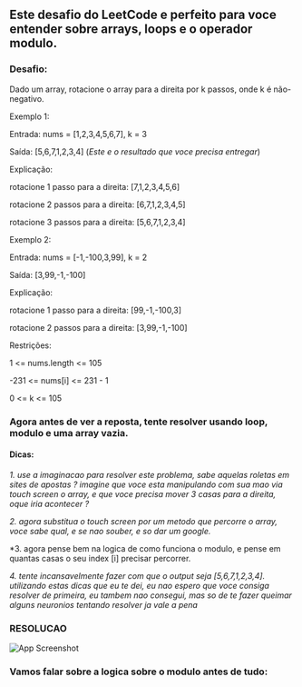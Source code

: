
## Este desafio do LeetCode e perfeito para voce entender sobre arrays, loops e o operador modulo.


### Desafio: 
Dado um array, rotacione o array para a direita por k passos, onde k é não-negativo.

Exemplo 1:

Entrada: nums = [1,2,3,4,5,6,7], k = 3

Saída: [5,6,7,1,2,3,4] (_*_Este e o resultado que voce precisa entregar_*_)

Explicação:

rotacione 1 passo para a direita: [7,1,2,3,4,5,6]

rotacione 2 passos para a direita: [6,7,1,2,3,4,5]

rotacione 3 passos para a direita: [5,6,7,1,2,3,4]

Exemplo 2:

Entrada: nums = [-1,-100,3,99], k = 2

Saída: [3,99,-1,-100]

Explicação:

rotacione 1 passo para a direita: [99,-1,-100,3]

rotacione 2 passos para a direita: [3,99,-1,-100]

Restrições:

1 <= nums.length <= 105

-231 <= nums[i] <= 231 - 1

0 <= k <= 105

### Agora antes de ver a reposta, tente resolver usando loop, modulo e uma array vazia.

#### Dicas: 
*1. use a imaginacao para resolver este problema, sabe aquelas roletas em sites de apostas ? imagine que voce esta manipulando com sua mao via touch screen o array, e que voce precisa mover 3 casas para a direita, oque iria acontecer ?*

*2. agora substitua o touch screen por um metodo que percorre o array, voce sabe qual, e se nao souber, e so dar um google.*

*3. agora pense bem na logica de como funciona o modulo, e pense em quantas casas o seu index [i] precisar percorrer.

*4. tente incansavelmente fazer com que o output seja [5,6,7,1,2,3,4]. utilizando estas dicas que eu te dei, eu nao espero que voce consiga resolver de primeira, eu tambem nao consegui, mas so de te fazer queimar alguns neuronios tentando resolver ja vale a pena*

### RESOLUCAO
![App Screenshot](https://uploaddeimagens.com.br/images/004/282/192/original/rotate.png?1672706053) 

### Vamos falar sobre a logica sobre o modulo antes de tudo:





